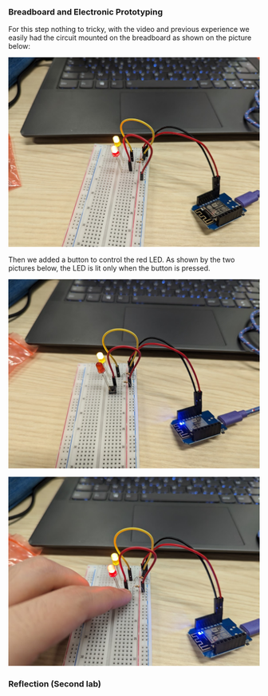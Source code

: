 ### Breadboard and Electronic Prototyping

For this step nothing to tricky, with the video and previous experience we easily had the circuit mounted on the breadboard as shown on the picture below:

![alt text](../../Pictures/Week_2/breadboard_circuit.jpg)

Then we added a button to control the red LED. As shown by the two pictures below, the LED is lit only when the button is pressed.

![alt text](../../Pictures/Week_2/breadboard_button_off.jpg)

![alt text](../../Pictures/Week_2/breadboard_button_on.jpg)

### Reflection (Second lab)